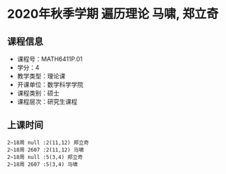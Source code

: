 # 2020年秋季学期 遍历理论 马啸, 郑立奇






## 课程信息

- 课程号：MATH6411P.01
- 学分：4
- 教学类型：理论课
- 开课单位：数学科学学院
- 课程类别：硕士
- 课程层次：研究生课程

## 上课时间

```
2~18周 null :2(11,12) 郑立奇
2~18周 2607 :2(11,12) 马啸
2~18周 null :5(3,4) 郑立奇
2~18周 2607 :5(3,4) 马啸
```


